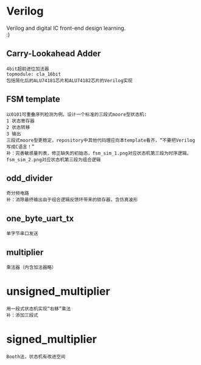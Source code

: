 # Verilog
Verilog and digital IC front-end design learning.  
:)  

## Carry-Lookahead Adder  
    4bit超前进位加法器  
    topmodule: cla_16bit  
    包括简化后的ALU74181芯片和ALU74182芯片的Verilog实现  
## FSM template  
    以0101可重叠序列检测为例，设计一个标准的三段式moore型状态机:  
    1 状态寄存器  
    2 状态转移  
    3 输出  
    三段式moore型更稳定，repository中其他代码理应向本template看齐，“不要把Verilog写成C语言！”  
    补：完善敏感量列表，修正缺失的初始态，fsm_sim_1.png对应状态机第三段为时序逻辑，fsm_sim_2.png对应状态机第三段为组合逻辑  
## odd_divider  
    奇分频电路  
    补：消除最终输出由于组合逻辑反馈环带来的锁存器，含仿真波形  
## one_byte_uart_tx  
    单字节串口发送  
## multiplier
    乘法器（内含加法器略）  
# unsigned_multiplier  
    用一段式状态机实现“右移”乘法  
    补：添加三段式  
# signed_multiplier 
    Booth法，状态机有改进空间  

    
